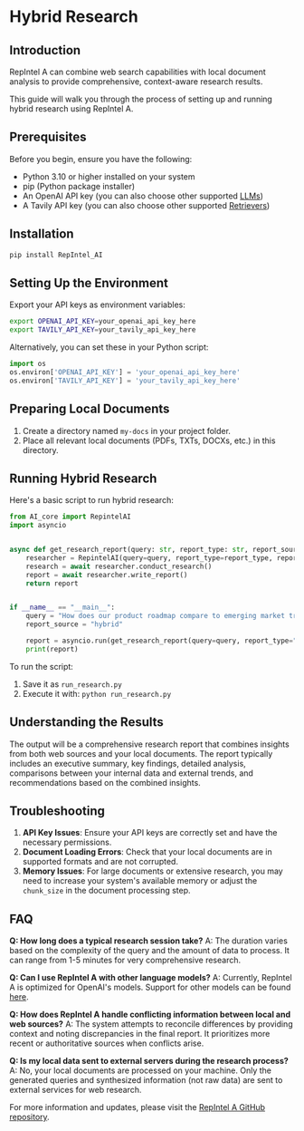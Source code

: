 # Hybrid Research

## Introduction

RepIntel A can combine web search capabilities with local document analysis to provide comprehensive, context-aware research results. 

This guide will walk you through the process of setting up and running hybrid research using RepIntel A.

## Prerequisites

Before you begin, ensure you have the following:

- Python 3.10 or higher installed on your system
- pip (Python package installer)
- An OpenAI API key (you can also choose other supported [LLMs](../RepIntel_AI/llms/llms.md))
- A Tavily API key (you can also choose other supported [Retrievers](../RepIntel_AI/search-engines/retrievers.md))

## Installation

```bash
pip install RepIntel_AI
```

## Setting Up the Environment

Export your API keys as environment variables:

```bash
export OPENAI_API_KEY=your_openai_api_key_here
export TAVILY_API_KEY=your_tavily_api_key_here
```

Alternatively, you can set these in your Python script:

```python
import os
os.environ['OPENAI_API_KEY'] = 'your_openai_api_key_here'
os.environ['TAVILY_API_KEY'] = 'your_tavily_api_key_here'
```

## Preparing Local Documents

1. Create a directory named `my-docs` in your project folder.
2. Place all relevant local documents (PDFs, TXTs, DOCXs, etc.) in this directory.

## Running Hybrid Research

Here's a basic script to run hybrid research:

```python
from AI_core import RepintelAI
import asyncio


async def get_research_report(query: str, report_type: str, report_source: str) -> str:
    researcher = RepintelAI(query=query, report_type=report_type, report_source=report_source)
    research = await researcher.conduct_research()
    report = await researcher.write_report()
    return report


if __name__ == "__main__":
    query = "How does our product roadmap compare to emerging market trends in our industry?"
    report_source = "hybrid"

    report = asyncio.run(get_research_report(query=query, report_type="research_report", report_source=report_source))
    print(report)
```

To run the script:

1. Save it as `run_research.py`
2. Execute it with: `python run_research.py`

## Understanding the Results

The output will be a comprehensive research report that combines insights from both web sources and your local documents. The report typically includes an executive summary, key findings, detailed analysis, comparisons between your internal data and external trends, and recommendations based on the combined insights.

## Troubleshooting

1. **API Key Issues**: Ensure your API keys are correctly set and have the necessary permissions.
2. **Document Loading Errors**: Check that your local documents are in supported formats and are not corrupted.
3. **Memory Issues**: For large documents or extensive research, you may need to increase your system's available memory or adjust the `chunk_size` in the document processing step.

## FAQ

**Q: How long does a typical research session take?**
A: The duration varies based on the complexity of the query and the amount of data to process. It can range from 1-5 minutes for very comprehensive research.

**Q: Can I use RepIntel A with other language models?**
A: Currently, RepIntel A is optimized for OpenAI's models. Support for other models can be found [here](../RepIntel_AI/llms/llms.md).

**Q: How does RepIntel A handle conflicting information between local and web sources?**
A: The system attempts to reconcile differences by providing context and noting discrepancies in the final report. It prioritizes more recent or authoritative sources when conflicts arise.

**Q: Is my local data sent to external servers during the research process?**
A: No, your local documents are processed on your machine. Only the generated queries and synthesized information (not raw data) are sent to external services for web research.

For more information and updates, please visit the [RepIntel A GitHub repository](https://github.com/assafelovic/RepIntel_AI).
